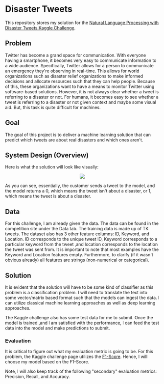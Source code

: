 # Disaster Tweets
This repository stores my solution for the [Natural Language Processing with Disaster Tweets Kaggle Challenge](https://www.kaggle.com/competitions/nlp-getting-started). 

## Problem
Twitter has become a grand space for communication. With everyone having a smartphone, it becomes very easy to communicate information to a wide audience. Specifically, Twitter allows for a person to communicate an emergency they're observing in real-time. This allows for world organizations such as disaster relief organizations to make informed decisions and allocate resources such that they can help people. Because of this, these organizations want to have a means to monitor Twitter using software-based solutions. However, it is not always clear whether a tweet is referring to a disaster or not. For humans, it becomes easy to see whether a tweet is referring to a disaster or not given context and maybe some visual aid. But, this task is quite difficult for machines. 

## Goal
The goal of this project is to deliver a machine learning solution that can predict which tweets are about real disasters and which ones aren't. 

## System Design (Overview)
Here is what the solution will look like visually:

<p align="center">
  <img src="https://github.com/JinalShah2002/nlp-disaster-tweets/assets/28205508/e7e72939-ef50-4a7d-913f-85e9e11a7559">
</p>

As you can see, essentially, the customer sends a tweet to the model, and the model returns a 0, which means the tweet isn't about a disaster, or 1, which means the tweet is about a disaster.

## Data
For this challenge, I am already given the data. The data can be found in the competition site under the Data tab. The training data is made up of TK tweets. The dataset also has 3 other feature columns: ID, Keyword, and Location. ID corresponds to the unique tweet ID, Keyword corresponds to a particular keyword from the tweet ,and location corresponds to the location the tweet was sent from. It is important to note that most examples have the Keyword and Location features empty. Furthermore, to clarify (if it wasn't obvious already) all features are strings (non-numerical or categorical). 

## Solution
It is evident that the solution will have to be some kind of classifier as this problem is a classification problem. I will need to translate the text into some vector/matrix based format such that the models can ingest the data. I can utilize classical machine learning approaches as well as deep learning approaches. 

The Kaggle challenge also has some test data for me to submit. Once the model is trained ,and I am satisfied with the performance, I can feed the test data into the model and make predictions to submit. 

### Evaluation
It is critical to figure out what my evaluation metric is going to be. For this problem, the Kaggle challenge page utilizes the [F1-Score](https://en.wikipedia.org/wiki/F-score). Hence, I will choose my model based on the F1-Score. 

Note, I will also keep track of the following "secondary" evaluation metrics: Precision, Recall, and Accuracy.


